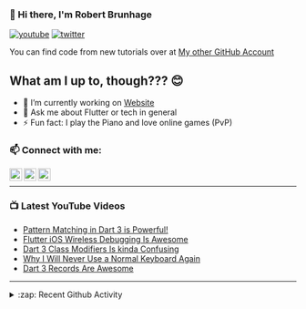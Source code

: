 ### 👋 Hi there, I'm Robert Brunhage

[![youtube](https://img.shields.io/static/v1?label=@RobertBrunhage&message=Subscribe&logo=YouTube&color=FF0000&style=for-the-badge)](http://bit.ly/2SUyRhx)
[![twitter](https://img.shields.io/twitter/follow/robertbrunhage?color=%231DA1F2&logo=twitter&style=for-the-badge)](https://twitter.com/intent/follow?original_referer=https%3A%2F%2Fgithub.com%2Frobertbrunhage&screen_name=robertbrunhage)

You can find code from new tutorials over at [My other GitHub Account](https://github.com/Robert-Brunhage-Organization)

## What am I up to, though??? 😊
- 🔭 I’m currently working on [Website](https://robertbrunhage.com)
- 💬 Ask me about Flutter or tech in general
- ⚡ Fun fact: I play the Piano and love online games (PvP)

### 📫 Connect with me:

[<img align="left" alt="RobertBrunhage | YouTube" width="22px" src="https://cdn.jsdelivr.net/npm/simple-icons@v3/icons/youtube.svg" />][youtube]
[<img align="left" alt="RobertBrunhage | Twitter" width="22px" src="https://cdn.jsdelivr.net/npm/simple-icons@v3/icons/twitter.svg" />][twitter]
[<img align="left" alt="RobertBrunhageDev | Instagram" width="22px" src="https://cdn.jsdelivr.net/npm/simple-icons@v3/icons/instagram.svg" />][instagram]

<br />

---

### 📺 Latest YouTube Videos
<!-- YOUTUBE:START -->
- [Pattern Matching in Dart 3 is Powerful!](https://www.youtube.com/watch?v=j3fzeDpd2ts)
- [Flutter iOS Wireless Debugging Is Awesome](https://www.youtube.com/watch?v=atbStqnPXC8)
- [Dart 3 Class Modifiers Is kinda Confusing](https://www.youtube.com/watch?v=Od49lG0ez0o)
- [Why I Will Never Use a Normal Keyboard Again](https://www.youtube.com/watch?v=t4KCvFumRMs)
- [Dart 3 Records Are Awesome](https://www.youtube.com/watch?v=aWOyc3HG9XM)
<!-- YOUTUBE:END -->

---

<details>
  <summary>:zap: Recent Github Activity</summary>
  
<!--START_SECTION:activity-->
1. 🗣 Commented on [#2215](https://github.com/shadcn-ui/ui/issues/2215#issuecomment-1870342575) in [shadcn-ui/ui](https://github.com/shadcn-ui/ui)
2. 🔒 Closed issue [#2215](https://github.com/shadcn-ui/ui/issues/2215) in [shadcn-ui/ui](https://github.com/shadcn-ui/ui)
3. ❗ Opened issue [#2215](https://github.com/shadcn-ui/ui/issues/2215) in [shadcn-ui/ui](https://github.com/shadcn-ui/ui)
4. 🗣 Commented on [#36](https://github.com/nvim-telescope/telescope-ui-select.nvim/issues/36#issuecomment-1859174771) in [nvim-telescope/telescope-ui-select.nvim](https://github.com/nvim-telescope/telescope-ui-select.nvim)
5. 🔒 Closed issue [#36](https://github.com/nvim-telescope/telescope-ui-select.nvim/issues/36) in [nvim-telescope/telescope-ui-select.nvim](https://github.com/nvim-telescope/telescope-ui-select.nvim)
<!--END_SECTION:activity-->

</details>

[twitter]: https://twitter.com/robertbrunhage
[youtube]: https://youtube.com/c/robertbrunhage
[instagram]: https://instagram.com/robertbrunhagedev
